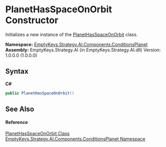 # PlanetHasSpaceOnOrbit Constructor 
 

Initializes a new instance of the <a href="T_EmptyKeys_Strategy_AI_Components_ConditionsPlanet_PlanetHasSpaceOnOrbit">PlanetHasSpaceOnOrbit</a> class.

**Namespace:**&nbsp;<a href="N_EmptyKeys_Strategy_AI_Components_ConditionsPlanet">EmptyKeys.Strategy.AI.Components.ConditionsPlanet</a><br />**Assembly:**&nbsp;EmptyKeys.Strategy.AI (in EmptyKeys.Strategy.AI.dll) Version: 1.0.0.0 (1.0.0.0)

## Syntax

**C#**<br />
``` C#
public PlanetHasSpaceOnOrbit()
```


## See Also


#### Reference
<a href="T_EmptyKeys_Strategy_AI_Components_ConditionsPlanet_PlanetHasSpaceOnOrbit">PlanetHasSpaceOnOrbit Class</a><br /><a href="N_EmptyKeys_Strategy_AI_Components_ConditionsPlanet">EmptyKeys.Strategy.AI.Components.ConditionsPlanet Namespace</a><br />